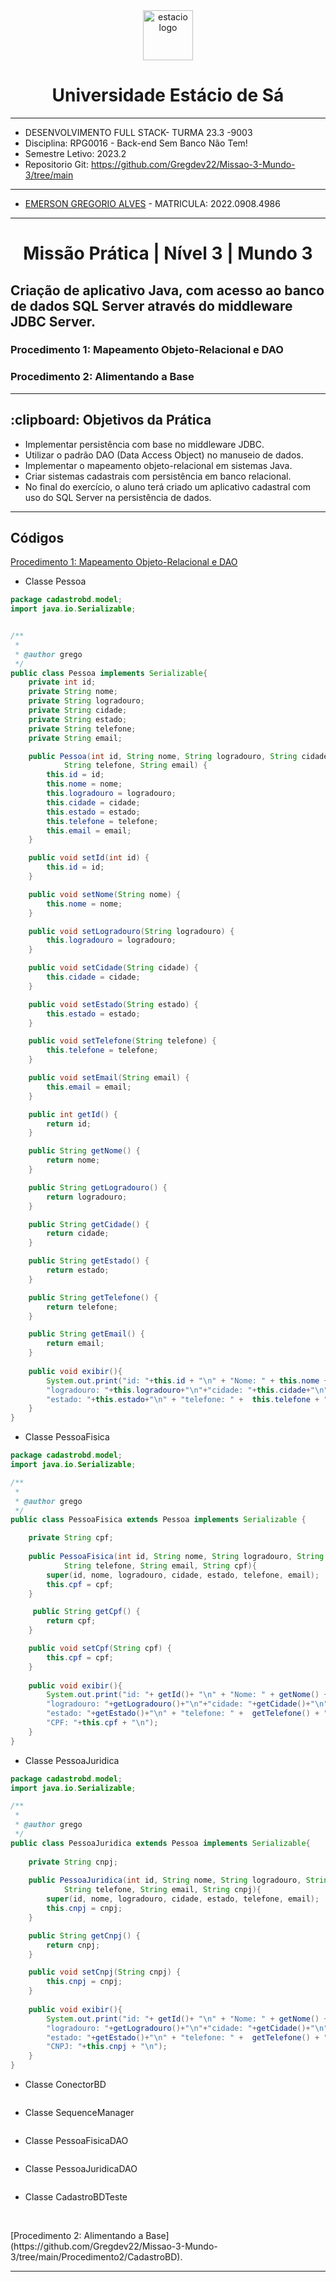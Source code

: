 <!-- PROJECT LOGO -->
<div align="center">
   <a href="https://github.com/othneildrew/Best-README-Template">
      <img src="https://logodownload.org/wp-content/uploads/2014/12/estacio-logo-1-2048x1641.png" alt="estacio logo" width="80"                  height="80">
   </a>
    <h1 align="center"> Universidade Estácio de Sá </h1>
     <hr>
</div> 

* DESENVOLVIMENTO FULL STACK- TURMA 23.3 -9003
* Disciplina: RPG0016  - Back-end Sem Banco Não Tem!
* Semestre Letivo: 2023.2
* Repositorio Git: https://github.com/Gregdev22/Missao-3-Mundo-3/tree/main

<hr>

* [EMERSON GREGORIO ALVES](https://github.com/Gregdev22) - MATRICULA: 2022.0908.4986
<hr>
 <h1 align="center"> Missão Prática | Nível 3 | Mundo 3 </h1>
 <h2 align="left" > Criação de aplicativo Java, com acesso ao banco de dados SQL Server através do middleware JDBC Server. </h2> 
 <h3>Procedimento 1: Mapeamento Objeto-Relacional e DAO </h3>
 <h3>Procedimento 2: Alimentando a Base </h3>
 
 <hr>

 <h2> :clipboard: Objetivos da Prática </h2>

* Implementar persistência com base no middleware JDBC.
* Utilizar o padrão DAO (Data Access Object) no manuseio de dados.
* Implementar o mapeamento objeto-relacional em sistemas Java.
* Criar sistemas cadastrais com persistência em banco relacional.
* No final do exercício, o aluno terá criado um aplicativo cadastral com uso do SQL Server na persistência de dados.
<hr>

<h2> Códigos </h2>

[Procedimento 1: Mapeamento Objeto-Relacional e DAO](https://github.com/Gregdev22/Missao-3-Mundo-3/tree/main/Procedimento1/CadastroBD)

* Classe Pessoa

``` java
package cadastrobd.model;
import java.io.Serializable;


/**
 *
 * @author grego
 */
public class Pessoa implements Serializable{
    private int id;
    private String nome;
    private String logradouro;
    private String cidade;
    private String estado;
    private String telefone;
    private String email;

    public Pessoa(int id, String nome, String logradouro, String cidade, String estado,
            String telefone, String email) {
        this.id = id;
        this.nome = nome;
        this.logradouro = logradouro;
        this.cidade = cidade;
        this.estado = estado;
        this.telefone = telefone;
        this.email = email;
    }

    public void setId(int id) {
        this.id = id;
    }

    public void setNome(String nome) {
        this.nome = nome;
    }

    public void setLogradouro(String logradouro) {
        this.logradouro = logradouro;
    }

    public void setCidade(String cidade) {
        this.cidade = cidade;
    }

    public void setEstado(String estado) {
        this.estado = estado;
    }

    public void setTelefone(String telefone) {
        this.telefone = telefone;
    }

    public void setEmail(String email) {
        this.email = email;
    }

    public int getId() {
        return id;
    }

    public String getNome() {
        return nome;
    }

    public String getLogradouro() {
        return logradouro;
    }

    public String getCidade() {
        return cidade;
    }

    public String getEstado() {
        return estado;
    }

    public String getTelefone() {
        return telefone;
    }

    public String getEmail() {
        return email;
    }
    
    public void exibir(){
        System.out.print("id: "+this.id + "\n" + "Nome: " + this.nome + "\n" + 
        "logradouro: "+this.logradouro+"\n"+"cidade: "+this.cidade+"\n"+
        "estado: "+this.estado+"\n" + "telefone: " +  this.telefone + "\n"+ "email: " + this.email );
    }
}
```
* Classe PessoaFisica

``` java
package cadastrobd.model;
import java.io.Serializable;

/**
 *
 * @author grego
 */
public class PessoaFisica extends Pessoa implements Serializable {

    private String cpf;
    
    public PessoaFisica(int id, String nome, String logradouro, String cidade, String estado,
            String telefone, String email, String cpf){
        super(id, nome, logradouro, cidade, estado, telefone, email);
        this.cpf = cpf;
    }

     public String getCpf() {
        return cpf;
    }

    public void setCpf(String cpf) {
        this.cpf = cpf;
    }
    
    public void exibir(){
        System.out.print("id: "+ getId()+ "\n" + "Nome: " + getNome() + "\n" + 
        "logradouro: "+getLogradouro()+"\n"+"cidade: "+getCidade()+"\n"+
        "estado: "+getEstado()+"\n" + "telefone: " +  getTelefone() + "\n"+ "email: " + getEmail() + "\n"+
        "CPF: "+this.cpf + "\n");
    }
}
```
* Classe PessoaJuridica

``` java
package cadastrobd.model;
import java.io.Serializable;

/**
 *
 * @author grego
 */
public class PessoaJuridica extends Pessoa implements Serializable{
    
    private String cnpj;
    
    public PessoaJuridica(int id, String nome, String logradouro, String cidade, String estado,
            String telefone, String email, String cnpj){
        super(id, nome, logradouro, cidade, estado, telefone, email);
        this.cnpj = cnpj;
    }

    public String getCnpj() {
        return cnpj;
    }

    public void setCnpj(String cnpj) {
        this.cnpj = cnpj;
    }
    
    public void exibir(){
        System.out.print("id: "+ getId()+ "\n" + "Nome: " + getNome() + "\n" + 
        "logradouro: "+getLogradouro()+"\n"+"cidade: "+getCidade()+"\n"+
        "estado: "+getEstado()+"\n" + "telefone: " +  getTelefone() + "\n"+ "email: " + getEmail() + "\n"+
        "CNPJ: "+this.cnpj + "\n");
    }
}
```
* Classe ConectorBD
  
  ``` java
  
  ```
* Classe SequenceManager

``` java

```
* Classe PessoaFisicaDAO

```java

```
* Classe PessoaJuridicaDAO

``` java

```
* Classe CadastroBDTeste

``` java

```
<br>
[Procedimento 2: Alimentando a Base](https://github.com/Gregdev22/Missao-3-Mundo-3/tree/main/Procedimento2/CadastroBD).

<hr>


